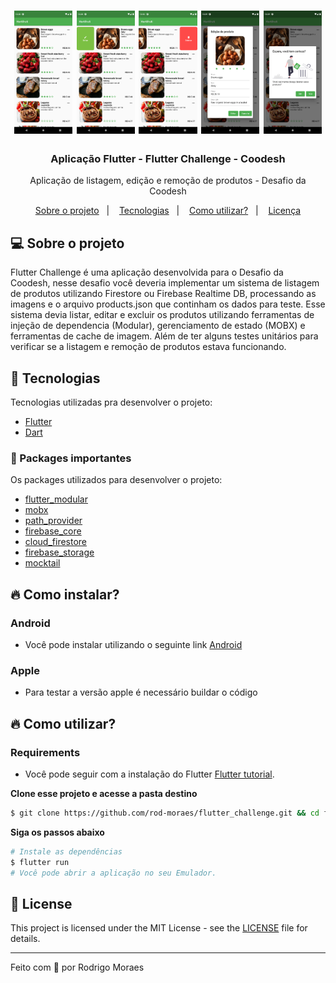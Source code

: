 <h1 align="center">
  <img alt="Products Page" src="./github/products.png" width="18.5%">
  <img alt="Products Page with Edit" src="./github/products_edit.png" width="18.5%">  
  <img alt="Products Page with Delete" src="./github/products_delete.png" width="18.5%">
  <img alt="Product Edit" src="./github/product_edit.png" width="18.5%">
  <img alt="Product Delete" src="./github/product_delete.png" width="18.5%">
</h1>

<h3 align="center">
  Aplicação Flutter - Flutter Challenge - Coodesh
</h3>

<p align="center">Aplicação de listagem, edição e remoção de produtos - Desafio da Coodesh</p>

<p align="center">
  <a href="#-sobre-o-projeto">Sobre o projeto</a>&nbsp;&nbsp;&nbsp;|&nbsp;&nbsp;&nbsp;
  <a href="#-tecnologias">Tecnologias</a>&nbsp;&nbsp;&nbsp;|&nbsp;&nbsp;&nbsp;
  <a href="#-como-utilizar">Como utilizar?</a>&nbsp;&nbsp;&nbsp;|&nbsp;&nbsp;&nbsp;
  <a href="#-license">Licença</a>
</p>

## 💻 Sobre o projeto

Flutter Challenge é uma aplicação desenvolvida para o Desafio da Coodesh, nesse desafio você deveria implementar um sistema de listagem de produtos utilizando Firestore ou Firebase Realtime DB, processando as imagens e o arquivo products.json que continham os dados para teste.
Esse sistema devia listar, editar e excluir os produtos utilizando ferramentas de injeção de dependencia (Modular), gerenciamento de estado (MOBX) e ferramentas de cache de imagem.
Além de ter alguns testes unitários para verificar se a listagem e remoção de produtos estava funcionando.

## 🚀 Tecnologias

Tecnologias utilizadas pra desenvolver o projeto:

- [Flutter](https://flutter.dev/)
- [Dart](https://dart.dev/)

### 💼 Packages importantes

Os packages utilizados para desenvolver o projeto:

- [flutter_modular](https://pub.dev/packages/flutter_modular)
- [mobx](https://pub.dev/packages/mobx)
- [path_provider](https://pub.dev/packages/path_provider)
- [firebase_core](https://pub.dev/packages/firebase_core)
- [cloud_firestore](https://pub.dev/packages/cloud_firestore)
- [firebase_storage](https://pub.dev/packages/firebase_storage)
- [mocktail](https://pub.dev/packages/mocktail)

## 🔥 Como instalar?

### Android

- Você pode instalar utilizando o seguinte link [Android](./github/versionAndroid.apk)

### Apple

- Para testar a versão apple é necessário buildar o código

## 🔥 Como utilizar?

### Requirements

- Você pode seguir com a instalação do Flutter [Flutter tutorial](https://docs.flutter.dev/get-started/install).

**Clone esse projeto e acesse a pasta destino**

```bash
$ git clone https://github.com/rod-moraes/flutter_challenge.git && cd flutter_challenge
```

**Siga os passos abaixo**

```bash
# Instale as dependências
$ flutter run
# Você pode abrir a aplicação no seu Emulador.
```

## 📝 License

This project is licensed under the MIT License - see the [LICENSE](LICENSE) file for details.

---

Feito com 💜 por Rodrigo Moraes
